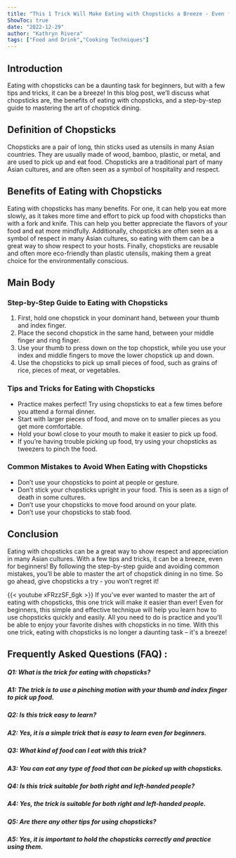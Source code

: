 ```yaml
---
title: "This 1 Trick Will Make Eating with Chopsticks a Breeze - Even for Beginners!"
ShowToc: true 
date: "2022-12-29"
author: "Kathryn Rivera" 
tags: ["Food and Drink","Cooking Techniques"]
---
```

## Introduction

Eating with chopsticks can be a daunting task for beginners, but with a few tips and tricks, it can be a breeze! In this blog post, we’ll discuss what chopsticks are, the benefits of eating with chopsticks, and a step-by-step guide to mastering the art of chopstick dining.

## Definition of Chopsticks

Chopsticks are a pair of long, thin sticks used as utensils in many Asian countries. They are usually made of wood, bamboo, plastic, or metal, and are used to pick up and eat food. Chopsticks are a traditional part of many Asian cultures, and are often seen as a symbol of hospitality and respect.

## Benefits of Eating with Chopsticks

Eating with chopsticks has many benefits. For one, it can help you eat more slowly, as it takes more time and effort to pick up food with chopsticks than with a fork and knife. This can help you better appreciate the flavors of your food and eat more mindfully. Additionally, chopsticks are often seen as a symbol of respect in many Asian cultures, so eating with them can be a great way to show respect to your hosts. Finally, chopsticks are reusable and often more eco-friendly than plastic utensils, making them a great choice for the environmentally conscious.

## Main Body

### Step-by-Step Guide to Eating with Chopsticks

1. First, hold one chopstick in your dominant hand, between your thumb and index finger.
2. Place the second chopstick in the same hand, between your middle finger and ring finger.
3. Use your thumb to press down on the top chopstick, while you use your index and middle fingers to move the lower chopstick up and down.
4. Use the chopsticks to pick up small pieces of food, such as grains of rice, pieces of meat, or vegetables.

### Tips and Tricks for Eating with Chopsticks

- Practice makes perfect! Try using chopsticks to eat a few times before you attend a formal dinner.
- Start with larger pieces of food, and move on to smaller pieces as you get more comfortable.
- Hold your bowl close to your mouth to make it easier to pick up food.
- If you’re having trouble picking up food, try using your chopsticks as tweezers to pinch the food.

### Common Mistakes to Avoid When Eating with Chopsticks

- Don’t use your chopsticks to point at people or gesture.
- Don’t stick your chopsticks upright in your food. This is seen as a sign of death in some cultures.
- Don’t use your chopsticks to move food around on your plate.
- Don’t use your chopsticks to stab food.

## Conclusion

Eating with chopsticks can be a great way to show respect and appreciation in many Asian cultures. With a few tips and tricks, it can be a breeze, even for beginners! By following the step-by-step guide and avoiding common mistakes, you’ll be able to master the art of chopstick dining in no time. So go ahead, give chopsticks a try - you won’t regret it!

{{< youtube xFRzzSF_6gk >}} 
If you've ever wanted to master the art of eating with chopsticks, this one trick will make it easier than ever! Even for beginners, this simple and effective technique will help you learn how to use chopsticks quickly and easily. All you need to do is practice and you'll be able to enjoy your favorite dishes with chopsticks in no time. With this one trick, eating with chopsticks is no longer a daunting task – it's a breeze!

## Frequently Asked Questions (FAQ) :
##### Q1: What is the trick for eating with chopsticks?
##### A1: The trick is to use a pinching motion with your thumb and index finger to pick up food.

##### Q2: Is this trick easy to learn?
##### A2: Yes, it is a simple trick that is easy to learn even for beginners.

##### Q3: What kind of food can I eat with this trick?
##### A3: You can eat any type of food that can be picked up with chopsticks.

##### Q4: Is this trick suitable for both right and left-handed people?
##### A4: Yes, the trick is suitable for both right and left-handed people.

##### Q5: Are there any other tips for using chopsticks?
##### A5: Yes, it is important to hold the chopsticks correctly and practice using them.


